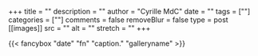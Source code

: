 +++
title = ""
description = ""
author = "Cyrille MdC"
date = ""
tags = [""]
categories = [""]
comments = false
removeBlur = false
type = post
[[images]]
  src = ""
  alt = ""
  stretch = ""
+++

{{< fancybox "date" "fn" "caption." "galleryname" >}}

